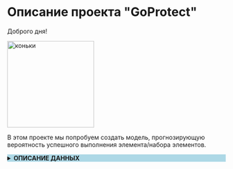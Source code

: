 # Описание проекта "GoProtect" #
Доброго дня! 
<p><img src="https://indasil.club/uploads/posts/2022-11/1669300995_37-indasil-club-p-figurnie-konki-raskraska-pinterest-46.jpg)" alt="коньки" style="width:200px;"/></p>

В этом проекте мы попробуем создать модель, прогнозирующую вероятность успешного выполнения элемента/набора элементов. 

<details >
    <summary style="background-color: lightblue;"><b>ОПИСАНИЕ ДАННЫХ</b></summary>

<b>units</b>

<li>id: идентификатор юнита</li>
<li>color: категория</li>
<li>school\_id: идентификатор школы</li>

<b>tournaments</b>

Турнир состоит из нескольких категорий, оценки по категориям расписаны в total\_scores

<li>id: идентификатор турнира</li>
<li>date\_start: дата начала</li>
<li>date\_end: дата завершения</li>
<li>origin\_id: место проведения</li>

<b>total_scores</b>

Оценки за выступления по категориям и общие за турнир

<li>id: идентификатор выступления, джойнится с tournament\_scores.total\_score\_id</li>
<li>unit\_id: идентификатор юнита, ключ к units.id</li>
<li>tournament\_id: идентификатор турнира, tournaments.id</li>
<li>components\_score: артистизм (мастерство, композиция, хореография)</li>
<li>base\_score: базовая оценка за элементы в выступлении (идеал)</li>
<li>elements\_score: реальная оценка всех выполненных элементов, base\_score+goe</li>
<li>decreasings\_score: снижения оценок за ошибки</li>
<li>total\_score: components\_score+elements\_score+decreasings\_score за выступление</li>
<li>starting\_place:
<li>place: занятое место в категории category\_name+segment\_name</li>
<li>segment\_name: название сегмента</li>
<li>info: комментарии и пояснения к оценке</li>
<li>overall\_place: итоговое место в турнире</li>
<li>overall\_total\_score: итоговая оценка за весь турнир</li>
<li>overall\_place\_str: комментарии, пояснения</li>

<b>tournament\_scores</b>

Таблица с оценками поэлементно

<li>id: идентификатор оценки за конкретный элемент/комбинацию</li>
<li>total\_score\_id: идентикатор выступления, ключ total\_scores.id</li>
<li>title: запись элемента или комбинации элементов с отметками об ошибках</li>
<li>decrease: за что снижена оценка</li>
<li>base\_score: базовая оценка (идеал, цена данного элемента/комбинации, сложность)</li>
<li>goe: Grade of Execute, качество исполнения, судейские надбавки/убавки</li>
<li>avg\_score: оценка за элемент/комбинацию (усредненная по судьям)</li>

Расшифровка элементов tournaments\_scores.title

Разбираем только одиночное катание. Есть 3 типа элементов:

- Прыжки: начинаются с цифры от 1 до 4, потом идет код прыжка, потом может стоять один из специальных кодов
- Вращения. Сначала идет код вращения, после которого стоит уровень (B – базовый, 1, 2, 3,
  - Если после элемента стоит NV – not value значит элемент не выполнен.
- Шаги. Два варианта. Может быть так же как у вращений 5 уровней и NV – StSqB, StSq1 и тд.
- Внимание:
  - Могут попадаться базовые уровни без литеры В, например ChSt или CCoSp
  - Иногда прыжки иногда указаны без цифры
  - Также могут встречаться отдельные элементы из других групп
- Ошибки:
  - q – недокрут прыжка в четверть оборота. Базовая стоимость при такой ошибке остается неизменной, но судьи обязательно снизят за это GOE
  - < – спортсмен провращался в воздухе на 90°-180 ° меньше, чем положено, "недокрутил". Стоимость прыжка за такую ошибку не сильно, но снижают.
  - << – спортсмен недокрутил более 180°. Стоимость прыжка становится, как если бы прыгнул на один оборот меньше
  - e – Этот знак ставится, когда фигурист отталкивается от льда с неправильного ребра. Правильные ребра: на лутце – наружное, на флипе – внутреннее. На базовую стоимость влияет ровно на то же количество баллов, что и <
  - ! – Этот знак так же ставится только у флипа и лутца в случае, если технический специалист посчитал, что отрыв происходит с "нечеткого ребра". На базовую стоимость прыжка эта ошибка не влияет, но судьи обязательно её учтут при выставлении GOE
  - COMBO – Не выполнен обязательный каскад в короткой программе. Этот знак после прыжка, например: 3Lz+COMBO, говорит о том, что спортсмен должен был исполнить каскад прыжков, но, по какой-то причине (чаще всего падение), не смог. На оценку не влияет, но оставляет плохое впечатление у судейской бригады.
  - REP – Обозначает ошибку, похожую на COMBO, но в произвольной программе. По правилам, в произвольной программе фигурного катания один и тот же прыжок второй раз можно исполнить только в составе каскада или комбинации. Если по каким то причинам спортсмен оба раза прыгнул прыжок сольно, то ко второй попытке добавляют этот знак и базовую стоимость уменьшают на 30%.
  - SEQ – Комбинация прыжков. Фигурист сразу после любого прыжка делает аксель. В этом случае SEQ означает, что была исполнена комбинация прыжков. Раньше базовая стоимость прыжков, исполненных в комбинации, умножалась на коэффицент 0.8, с сезона 2022 стоимость комбинации приравнивается к каскаду
- Бонус:
  - B - ознает бонус за элемент.

○ x – Элемент исполнен во второй половине программы. Отностится только к прыжкам! Если прыжок сделан во второй половине программы, его базовая стоимость умножается на коэффициент 1.1. Недавно введено ограничение – только три последних прыжка получат бонус. Ввели это ограничение, потому что многие спортсмены переносили все свои прыжки во вторую часть.
    </details>
